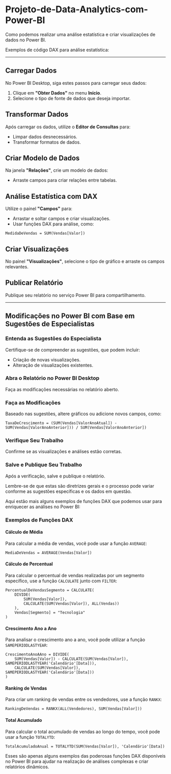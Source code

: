 # Projeto-de-Data-Analytics-com-Power-BI

Como podemos realizar uma análise estatística e criar visualizações de dados no Power BI. 

Exemplos de código DAX para análise estatística:

---

## **Carregar Dados**
No Power BI Desktop, siga estes passos para carregar seus dados:
1. Clique em **"Obter Dados"** no menu **Início**.
2. Selecione o tipo de fonte de dados que deseja importar.

## **Transformar Dados**
Após carregar os dados, utilize o **Editor de Consultas** para:
- Limpar dados desnecessários.
- Transformar formatos de dados.

## **Criar Modelo de Dados**
Na janela **"Relações"**, crie um modelo de dados:
- Arraste campos para criar relações entre tabelas.

## **Análise Estatística com DAX**
Utilize o painel **"Campos"** para:
- Arrastar e soltar campos e criar visualizações.
- Usar funções DAX para análise, como:

```dax
MedidaDeVendas = SUM(Vendas[Valor])
```

## **Criar Visualizações**
No painel **"Visualizações"**, selecione o tipo de gráfico e arraste os campos relevantes.

## **Publicar Relatório**
Publique seu relatório no serviço Power BI para compartilhamento.

---

## **Modificações no Power BI com Base em Sugestões de Especialistas**

### **Entenda as Sugestões do Especialista**
Certifique-se de compreender as sugestões, que podem incluir:
- Criação de novas visualizações.
- Alteração de visualizações existentes.

### **Abra o Relatório no Power BI Desktop**
Faça as modificações necessárias no relatório aberto.

### **Faça as Modificações**
Baseado nas sugestões, altere gráficos ou adicione novos campos, como:

```dax
TaxaDeCrescimento = (SUM(Vendas[ValorAnoAtual]) - SUM(Vendas[ValorAnoAnterior])) / SUM(Vendas[ValorAnoAnterior])
```

### **Verifique Seu Trabalho**
Confirme se as visualizações e análises estão corretas.

### **Salve e Publique Seu Trabalho**
Após a verificação, salve e publique o relatório.

Lembre-se de que estas são diretrizes gerais e o processo pode variar conforme as sugestões específicas e os dados em questão.

Aqui estão mais alguns exemplos de funções DAX que podemos usar para enriquecer as análises no Power BI:

### **Exemplos de Funções DAX**

#### **Cálculo de Média**
Para calcular a média de vendas, você pode usar a função `AVERAGE`:
```dax
MediaDeVendas = AVERAGE(Vendas[Valor])
```

#### **Cálculo de Percentual**
Para calcular o percentual de vendas realizadas por um segmento específico, use a função `CALCULATE` junto com `FILTER`:
```dax
PercentualDeVendasSegmento = CALCULATE(
    DIVIDE(
        SUM(Vendas[Valor]),
        CALCULATE(SUM(Vendas[Valor]), ALL(Vendas))
    ),
    Vendas[Segmento] = "Tecnologia"
)
```

#### **Crescimento Ano a Ano**
Para analisar o crescimento ano a ano, você pode utilizar a função `SAMEPERIODLASTYEAR`:
```dax
CrescimentoAnoAAno = DIVIDE(
    SUM(Vendas[Valor]) - CALCULATE(SUM(Vendas[Valor]), SAMEPERIODLASTYEAR('Calendário'[Data])),
    CALCULATE(SUM(Vendas[Valor]), SAMEPERIODLASTYEAR('Calendário'[Data]))
)
```

#### **Ranking de Vendas**
Para criar um ranking de vendas entre os vendedores, use a função `RANKX`:
```dax
RankingDeVendas = RANKX(ALL(Vendedores), SUM(Vendas[Valor]))
```

#### **Total Acumulado**
Para calcular o total acumulado de vendas ao longo do tempo, você pode usar a função `TOTALYTD`:
```dax
TotalAcumuladoAnual = TOTALYTD(SUM(Vendas[Valor]), 'Calendário'[Data])
```

Esses são apenas alguns exemplos das poderosas funções DAX disponíveis no Power BI para ajudar na realização de análises complexas e criar relatórios dinâmicos.

